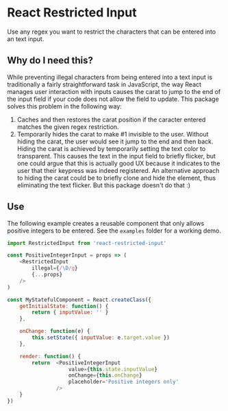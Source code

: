 # React Restricted Input
Use any regex you want to restrict the characters that can be entered into an text input.

## Why do I need this?
While preventing illegal characters from being entered into a text input is traditionally a fairly straightforward task in JavaScript, the way React manages user interaction with inputs causes the carat to jump to the end of the input field if your code does not allow the field to update. This package solves this problem in the following way:

1. Caches and then restores the carat position if the caracter entered matches the given regex restriction.
2. Temporarily hides the carat to make #1 invisible to the user. Without hiding the carat, the user would see it jump to the end and then back. Hiding the carat is achieved by temporarily setting the text color to transparent. This causes the text in the input field to briefly flicker, but one could argue that this is actually good UX because it indicates to the user that their keypress was indeed registered. An alternative approach to hiding the carat could be to briefly clone and hide the element, thus eliminating the text flicker. But this package doesn't do that :)

## Use
The following example creates a reusable component that only allows positive integers to be entered. See the `examples` folder for a working demo.

```js
import RestrictedInput from 'react-restricted-input'

const PositiveIntegerInput = props => (
    <RestrictedInput 
        illegal={/\D/g}
        {...props}
    />
)

const MyStatefulComponent = React.createClass({
    getInitialState: function() {
        return { inputValue: '' }
    },

    onChange: function(e) {
        this.setState({ inputValue: e.target.value })
    },

    render: function() {
        return  <PositiveIntegerInput 
                    value={this.state.inputValue}
                    onChange={this.onChange}
                    placeholder='Positive integers only'
                />
    }
})
```
